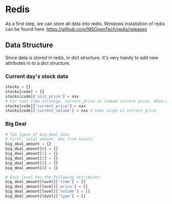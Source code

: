 # Redis
As a first step, we can store all data into redis.
Windows installation of redis can be found here:
https://github.com/MSOpenTech/redis/releases

## Data Structure
Since data is stored in redis, in dict structure. It's very handy to add new attributes in to a dict structure.
### Current day's stock data
```python
stocks = {}
stocks[code] = {}
stocks[code]['init_price'] = xxx
# For real time strategy, current_price is indeed current price. When used for whold day analysis, current_price is the end price
stocks[code]['current_price'] = xxx 
stocks[code]['current_volume'] = xxx # Same usage as current_price
```
### Big Deal
```python
# Two types of big deal data
# First, total amount. Has five levels
big_deal_amount = {}
big_deal_amount[0] = {}
big_deal_amount[1] = {}
big_deal_amount[2] = {}
big_deal_amount[3] = {}
big_deal_amount[4] = {}

# Each level has the following attributes:
big_deal_amount[level]['time'] = []
big_deal_amount[level]['price'] = []
big_deal_amount[level]['volume'] = []
big_deal_amount[level]['type'] = []
```

